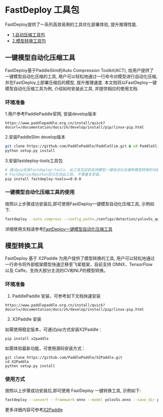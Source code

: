 # FastDeploy 工具包
FastDeploy提供了一系列高效易用的工具优化部署体验, 提升推理性能.

- [1.自动压缩工具包](#1)
- [2.模型转换工具包](#2)

<p id="1"></p>

## 一键模型自动化压缩工具

FastDeploy基于PaddleSlim的Auto Compression Toolkit(ACT), 给用户提供了一键模型自动化压缩的工具, 用户可以轻松地通过一行命令对模型进行自动化压缩, 并在FastDeploy上部署压缩后的模型, 提升推理速度. 本文档将以FastDeploy一键模型自动化压缩工具为例, 介绍如何安装此工具, 并提供相应的使用文档.

### 环境准备
1.用户参考PaddlePaddle官网, 安装develop版本
```
https://www.paddlepaddle.org.cn/install/quick?docurl=/documentation/docs/zh/develop/install/pip/linux-pip.html
```

2.安装PaddleSlim develop版本
```bash
git clone https://github.com/PaddlePaddle/PaddleSlim.git & cd PaddleSlim
python setup.py install
```

3.安装fastdeploy-tools工具包
```bash
# 通过pip安装fastdeploy-tools. 此工具包目前支持模型一键自动化压缩和模型转换的功能.
# FastDeploy的python包已包含此工具, 不需重复安装.
pip install fastdeploy-tools==0.0.0
```

### 一键模型自动化压缩工具的使用
按照以上步骤成功安装后,即可使用FastDeploy一键模型自动化压缩工具, 示例如下.

```bash
fastdeploy --auto_compress --config_path=./configs/detection/yolov5s_quant.yaml --method='PTQ' --save_dir='./yolov5s_ptq_model/'
```
详细使用文档请参考[FastDeploy一键模型自动化压缩工具](./common_tools/auto_compression/README.md)

<p id="2"></p>

## 模型转换工具

FastDeploy 基于 X2Paddle 为用户提供了模型转换的工具, 用户可以轻松地通过一行命令将外部框架模型快速迁移至飞桨框架，目前支持 ONNX、TensorFlow 以及 Caffe，支持大部分主流的CV和NLP的模型转换。

### 环境准备

1. PaddlePaddle 安装，可参考如下文档快速安装
```
https://www.paddlepaddle.org.cn/install/quick?docurl=/documentation/docs/zh/develop/install/pip/linux-pip.html
```

2. X2Paddle 安装

如需使用稳定版本，可通过pip方式安装X2Paddle：
```shell
pip install x2paddle
```

如需体验最新功能，可使用源码安装方式：
```shell
git clone https://github.com/PaddlePaddle/X2Paddle.git
cd X2Paddle
python setup.py install
```

### 使用方式

按照以上步骤成功安装后,即可使用 FastDeploy 一键转换工具, 示例如下:

```bash
fastdeploy --convert --framework onnx --model yolov5s.onnx --save_dir pd_model
```

更多详细内容可参考[X2Paddle](https://github.com/PaddlePaddle/X2Paddle)
